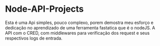# Node-API-Projects

Esta é uma Api simples, pouco complexo, porem demostra meu esforço e dedicação no aprendizado de uma ferramenta fastatica que é o nodeJS. A API com o CRED, com middlewares para verificação dos request e seus respectivos logs de entrada.
